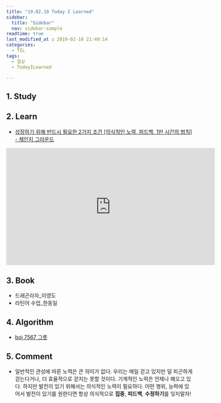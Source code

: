```yaml
---
title: "19.02.10 Today I Learned"
sidebar:
  title: "Sidebar"
  nav: sidebar-sample
readtime: true
last_modified_at : 2019-02-10 21:49:14
categories:
  - TIL
tags:
  - 일상
  - TodayILearned

---
```


## 1. Study


## 2. Learn

- [성장하기 위해 반드시 필요한 2가지 조건 [의식적인 노력, 피드백, 1만 시간의 법칙] - 체인지 그라운드](https://www.youtube.com/watch?v=flrKH1NB_b4)
<iframe width="560" height="315" src="https://www.youtube.com/embed/flrKH1NB_b4" frameborder="0" allow="accelerometer; autoplay; encrypted-media; gyroscope; picture-in-picture" allowfullscreen></iframe>

## 3. Book

- 드래곤라자_이영도
- 라틴어 수업_한동일

## 4. Algorithm

- [boj 7567 그릇](https://github.com/jinhyeok-kim/Algorithm/blob/master/Java/boj/_7567_Bowl/src/Main.java)

## 5. Comment

- 일반적인 관성에 따른 노력은 큰 의미가 없다. 우리는 매일 걷고 있지만 덜 피곤하게 걷는다거나, 더 효율적으로 걷지는 못할 것이다. 기계적인 노력은 언제나 해오고 있다. 하지만 발전이 있기 위해서는 의식적인 노력이 필요하다. 어떤 행위, 능력에 있어서 발전이 있기를 원한다면 항상 의식적으로 **집중**, **피드백**, **수정하기**를 잊지말자!